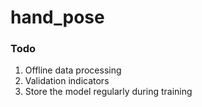 # hand_pose

### Todo
1. Offline data processing
2. Validation indicators
3. Store the model regularly during training
